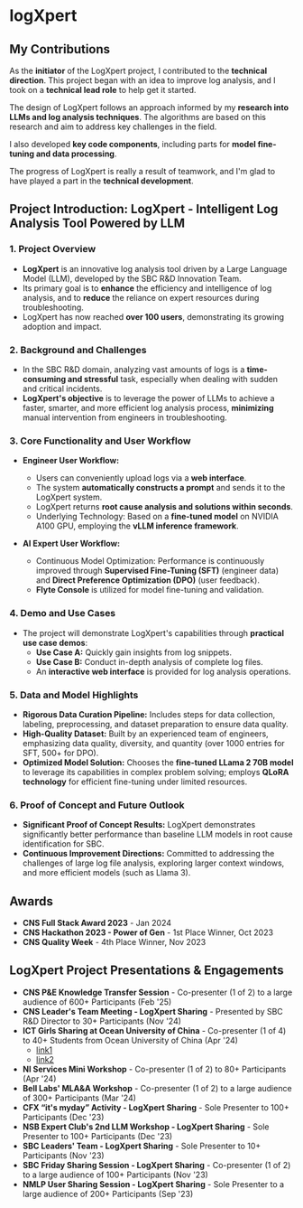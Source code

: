 # logXpert

## My Contributions

As the **initiator** of the LogXpert project, I contributed to the **technical direction**. This project began with an idea to improve log analysis, and I took on a **technical lead role** to help get it started.

The design of LogXpert follows an approach informed by my **research into LLMs and log analysis techniques**. The algorithms are based on this research and aim to address key challenges in the field.

I also developed **key code components**, including parts for **model fine-tuning and data processing**.

The progress of LogXpert is really a result of teamwork, and I'm glad to have played a part in the **technical development**.

## Project Introduction: LogXpert - Intelligent Log Analysis Tool Powered by LLM

### 1. Project Overview

*   **LogXpert** is an innovative log analysis tool driven by a Large Language Model (LLM), developed by the SBC R&D Innovation Team. 
*   Its primary goal is to **enhance** the efficiency and intelligence of log analysis, and to **reduce** the reliance on expert resources during troubleshooting.
* LogXpert has now reached **over 100 users**, demonstrating its growing adoption and impact.

### 2. Background and Challenges

*   In the SBC R&D domain, analyzing vast amounts of logs is a **time-consuming and stressful** task, especially when dealing with sudden and critical incidents.
*   **LogXpert's objective** is to leverage the power of LLMs to achieve a faster, smarter, and more efficient log analysis process, **minimizing** manual intervention from engineers in troubleshooting.

### 3. Core Functionality and User Workflow

*   **Engineer User Workflow:**
    *   Users can conveniently upload logs via a **web interface**.
    *   The system **automatically constructs a prompt** and sends it to the LogXpert system.
    *   LogXpert returns **root cause analysis and solutions within seconds**.
    *   Underlying Technology: Based on a **fine-tuned model** on NVIDIA A100 GPU, employing the **vLLM inference framework**.

*   **AI Expert User Workflow:**
    *   Continuous Model Optimization: Performance is continuously improved through **Supervised Fine-Tuning (SFT)** (engineer data) and **Direct Preference Optimization (DPO)** (user feedback).
    *   **Flyte Console** is utilized for model fine-tuning and validation.

### 4. Demo and Use Cases

*   The project will demonstrate LogXpert's capabilities through **practical use case demos**:
    *   **Use Case A:** Quickly gain insights from log snippets.
    *   **Use Case B:** Conduct in-depth analysis of complete log files.
    *   An **interactive web interface** is provided for log analysis operations.

### 5. Data and Model Highlights

*   **Rigorous Data Curation Pipeline:** Includes steps for data collection, labeling, preprocessing, and dataset preparation to ensure data quality.
*   **High-Quality Dataset:** Built by an experienced team of engineers, emphasizing data quality, diversity, and quantity (over 1000 entries for SFT, 500+ for DPO).
*   **Optimized Model Solution:**  Chooses the **fine-tuned LLama 2 70B model** to leverage its capabilities in complex problem solving; employs **QLoRA technology** for efficient fine-tuning under limited resources.

### 6. Proof of Concept and Future Outlook

*   **Significant Proof of Concept Results:** LogXpert demonstrates significantly better performance than baseline LLM models in root cause identification for SBC.
*   **Continuous Improvement Directions:** Committed to addressing the challenges of large log file analysis, exploring larger context windows, and more efficient models (such as Llama 3).

## Awards
* **CNS Full Stack Award 2023** - Jan 2024
* **CNS Hackathon 2023 - Power of Gen** - 1st Place Winner, Oct 2023
* **CNS Quality Week** - 4th Place Winner, Nov 2023

## LogXpert Project Presentations & Engagements

* **CNS P&E Knowledge Transfer Session** -  Co-presenter (1 of 2) to a large audience of 600+ Participants (Feb '25)
* **CNS Leader's Team Meeting - LogXpert Sharing** - Presented by SBC R&D Director to 30+ Participants (Nov '24)
* **ICT Girls Sharing at Ocean University of China** - Co-presenter (1 of 4) to 40+ Students from Ocean University of China (Apr '24)
    - [link1](https://mp.weixin.qq.com/s/dOwTooXTdcFVG3U69JlfcQ)
    - [link2](https://mp.weixin.qq.com/s/f4RcrPoWiQ9t63XTLyOV-Q)
* **NI Services Mini Workshop** - Co-presenter (1 of 2) to 80+ Participants (Apr '24)
* **Bell Labs' MLA&A Workshop** - Co-presenter (1 of 2) to a large audience of 300+ Participants (Mar '24)
* **CFX “it's myday” Activity - LogXpert Sharing** - Sole Presenter to 100+ Participants (Dec '23)
* **NSB Expert Club's 2nd LLM Workshop - LogXpert Sharing** - Sole Presenter to 100+ Participants (Dec '23)
* **SBC Leaders' Team - LogXpert Sharing** - Sole Presenter to 10+ Participants (Nov '23)
* **SBC Friday Sharing Session - LogXpert Sharing** - Co-presenter (1 of 2) to a large audience of 100+ Participants (Nov '23)
* **NMLP User Sharing Session - LogXpert Sharing** - Sole Presenter to a large audience of 200+ Participants (Sep '23)